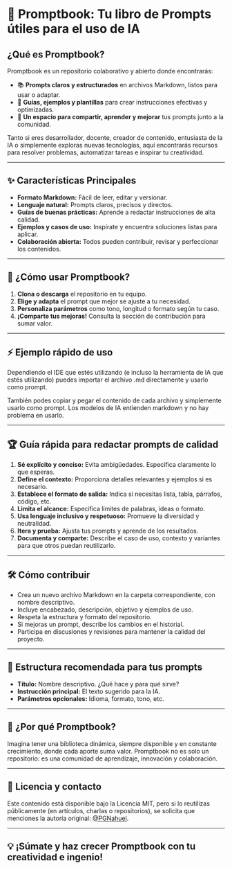 # 🚀 Promptbook: Tu libro de Prompts útiles para el uso de IA

## ¿Qué es Promptbook?

Promptbook es un repositorio colaborativo y abierto donde encontrarás:

- 📚 **Prompts claros y estructurados** en archivos Markdown, listos para usar o adaptar.
- 🧠 **Guías, ejemplos y plantillas** para crear instrucciones efectivas y optimizadas.
- 🤝 **Un espacio para compartir, aprender y mejorar** tus prompts junto a la comunidad.

Tanto si eres desarrollador, docente, creador de contenido, entusiasta de la IA o simplemente exploras nuevas tecnologías, aquí encontrarás recursos para resolver problemas, automatizar tareas e inspirar tu creatividad.

---

## ✨ Características Principales

- **Formato Markdown:** Fácil de leer, editar y versionar.
- **Lenguaje natural:** Prompts claros, precisos y directos.
- **Guías de buenas prácticas:** Aprende a redactar instrucciones de alta calidad.
- **Ejemplos y casos de uso:** Inspírate y encuentra soluciones listas para aplicar.
- **Colaboración abierta:** Todos pueden contribuir, revisar y perfeccionar los contenidos.

---

## 🚦 ¿Cómo usar Promptbook?

1. **Clona o descarga** el repositorio en tu equipo.
2. **Elige y adapta** el prompt que mejor se ajuste a tu necesidad.
3. **Personaliza parámetros** como tono, longitud o formato según tu caso.
4. **¡Comparte tus mejoras!** Consulta la sección de contribución para sumar valor.

---

## ⚡ Ejemplo rápido de uso

Dependiendo el IDE que estés utilizando (e incluso la herramienta de IA que estés utilizando) puedes importar el archivo .md directamente y usarlo como prompt.

También podes copiar y pegar el contenido de cada archivo y simplemente usarlo como prompt. Los modelos de IA entienden markdown y no hay problema en usarlo.

---

## 🏆 Guía rápida para redactar prompts de calidad

1. **Sé explícito y conciso:** Evita ambigüedades. Especifica claramente lo que esperas.
2. **Define el contexto:** Proporciona detalles relevantes y ejemplos si es necesario.
3. **Establece el formato de salida:** Indica si necesitas lista, tabla, párrafos, código, etc.
4. **Limita el alcance:** Especifica límites de palabras, ideas o formato.
5. **Usa lenguaje inclusivo y respetuoso:** Promueve la diversidad y neutralidad.
6. **Itera y prueba:** Ajusta tus prompts y aprende de los resultados.
7. **Documenta y comparte:** Describe el caso de uso, contexto y variantes para que otros puedan reutilizarlo.

---

## 🛠️ Cómo contribuir

- Crea un nuevo archivo Markdown en la carpeta correspondiente, con nombre descriptivo.
- Incluye encabezado, descripción, objetivo y ejemplos de uso.
- Respeta la estructura y formato del repositorio.
- Si mejoras un prompt, describe los cambios en el historial.
- Participa en discusiones y revisiones para mantener la calidad del proyecto.

---

## 📑 Estructura recomendada para tus prompts

- **Título:** Nombre descriptivo. ¿Qué hace y para qué sirve?
- **Instrucción principal:** El texto sugerido para la IA.
- **Parámetros opcionales:** Idioma, formato, tono, etc.

---

## 🌟 ¿Por qué Promptbook?

Imagina tener una biblioteca dinámica, siempre disponible y en constante crecimiento, donde cada aporte suma valor. Promptbook no es solo un repositorio: es una comunidad de aprendizaje, innovación y colaboración.

---

## 📜 Licencia y contacto

Este contenido está disponible bajo la Licencia MIT, pero si lo reutilizas públicamente (en artículos, charlas o repositorios), se solicita que menciones la autoría original: [@PGNahuel](https://github.com/PGNahuel).

---

## 💡 ¡Súmate y haz crecer Promptbook con tu creatividad e ingenio!

